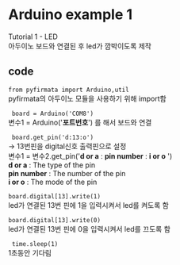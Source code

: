 # Arduino example 1 
Tutorial 1 - LED  \
아두이노 보드와 연결된 후 led가 깜박이도록 제작

## code
``` from pyfirmata import Arduino,util ```\
pyfirmata의 아두이노 모듈을 사용하기 위해 import함 

``` board = Arduino('COM8')``` \
변수1 = Arduino('**포트번호**') 를 해서 보드와 연결 

``` board.get_pin('d:13:o')``` \
  -> 13번핀을 digital신호 출력핀으로 설정\
변수1 = 변수2.get_pin('**d or a** : **pin number** : **i or o** ') \
**d or a** : The type of the pin \
**pin number** : The number of the pin\
**i or o** : The mode of the pin 
 
```board.digital[13].write(1)```\
led가 연결된 13번 핀에 1을 입력시켜서 led를 켜도록 함

```board.digital[13].write(0)```\
led가 연결된 13번 핀에 0을 입력시켜서 led를 끄도록 함

```  time.sleep(1) ```\
1초동안 기다림


